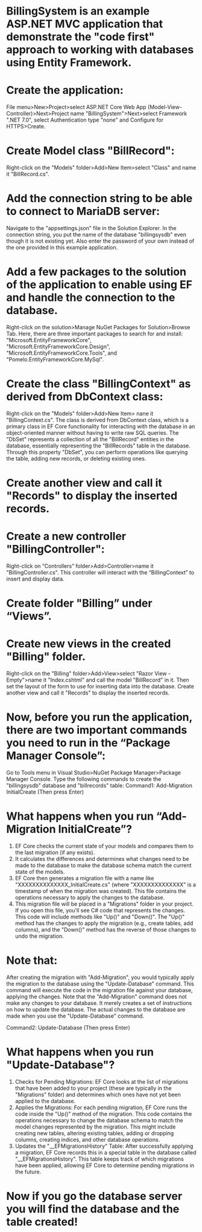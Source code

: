 # BillingSystem is an example ASP.NET MVC application that demonstrate the "code first" approach to working with databases using Entity Framework.
# Create the application:
File menu>New>Project>select ASP.NET Core Web App (Model-View-Controller)>Next>Project name "BillingSystem">Next>select Framework ".NET 7.0", select Authentication type "none" and Configure for HTTPS>Create.
# Create Model class "BillRecord":
Right-click on the "Models" folder>Add>New Item>select "Class" and name it "BillRecord.cs".
# Add the connection string to be able to connect to MariaDB server:
Navigate to the "appsettings.json" file in the Solution Explorer. 
In the connection string, you put the name of the database "billingsysdb" even though it is not existing yet. 
Also enter the password of your own instead of the one provided in this example application.
# Add a few packages to the solution of the application to enable using EF and handle the connection to the database. 
Right-click on the solution>Manage NuGet Packages for Solution>Browse Tab. 
Here, there are three important packages to search for and install: "Microsoft.EntityFrameworkCore", "Microsoft.EntityFrameworkCore.Design", "Microsoft.EntityFrameworkCore.Tools", and "Pomelo.EntityFrameworkCore.MySql".
# Create the class "BillingContext" as derived from DbContext class:
Right-click on the "Models" folder>Add>New Item> nane it "BillingContext.cs". 
The class is derived from DbContext class, which is a primary class in EF Core functionality for interacting with the database in an object-oriented manner without having to write raw SQL queries.
The "DbSet" represents a collection of all the "BillRecord" entities in the database, essentially representing the "BillRecords" table in the database. 
Through this property "DbSet", you can perform operations like querying the table, adding new records, or deleting existing ones.
# Create another view and call it "Records" to display the inserted records. 
# Create a new controller "BillingController":
Right-click on “Controllers” folder>Add>Controller>name it "BillingController.cs".
This controller will interact with the “BillingContext” to insert and display data.
# Create folder "Billing” under “Views”. 
# Create new views in the created "Billing" folder.
Right-click on the "Billing" folder>Add>View>select "Razor View - Empty">name it "Index.cshtml" and call the model "BillRecord" in it.
Then set the layout of the form to use for inserting data into the database.
Create another view and call it "Records" to display the inserted records.
# Now, before you run the application, there are two important commands you need to run in the “Package Manager Console”:
Go to Tools menu in Visual Studio>NuGet Package Manager>Package Manager Console.
Type the following commands to create the "billingsysdb" database and "billrecords" table:
Command1: Add-Migration InitialCreate (Then press Enter)
# What happens when you run “Add-Migration InitialCreate”?
1.	EF Core checks the current state of your models and compares them to the last migration (if any exists). 
2.	It calculates the differences and determines what changes need to be made to the database to make the database schema match the current state of the models.
3.	EF Core then generates a migration file with a name like "XXXXXXXXXXXXXX_InitialCreate.cs" (where "XXXXXXXXXXXXXX" is a timestamp of when the migration was created). This file contains the operations necessary to apply the changes to the database.
4.	This migration file will be placed in a "Migrations" folder in your project. If you open this file, you'll see C# code that represents the changes. This code will include methods like "Up()" and "Down()". The "Up()" method has the changes to apply the migration (e.g., create tables, add columns), and the "Down()" method has the reverse of those changes to undo the migration.
# Note that: 
After creating the migration with "Add-Migration", you would typically apply the migration to the database using the "Update-Database" command. This command will execute the code in the migration file against your database, applying the changes.
Note that the "Add-Migration" command does not make any changes to your database. It merely creates a set of instructions on how to update the database. The actual changes to the database are made when you use the "Update-Database" command.

Command2: Update-Database (Then press Enter)
# What happens when you run "Update-Database"? 
1.	Checks for Pending Migrations: EF Core looks at the list of migrations that have been added to your project (these are typically in the "Migrations" folder) and determines which ones have not yet been applied to the database.
2.	Applies the Migrations: For each pending migration, EF Core runs the code inside the "Up()" method of the migration. This code contains the operations necessary to change the database schema to match the model changes represented by the migration. This might include creating new tables, altering existing tables, adding or dropping columns, creating indices, and other database operations.
3.	Updates the "__EFMigrationsHistory" Table: After successfully applying a migration, EF Core records this in a special table in the database called "__EFMigrationsHistory". This table keeps track of which migrations have been applied, allowing EF Core to determine pending migrations in the future.
# Now if you go the database server you will find the database and the table created!


